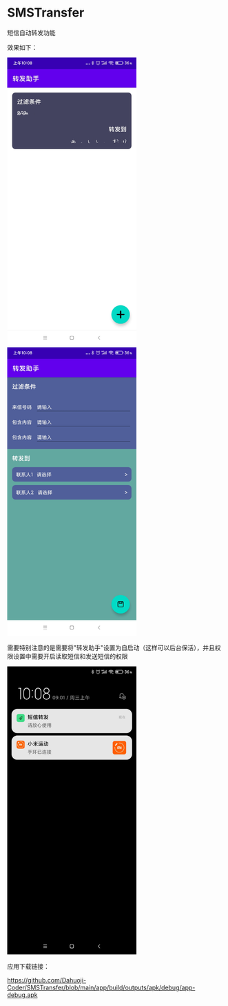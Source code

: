 # SMSTransfer
短信自动转发功能

效果如下：<br>

<img width="300px" src="https://github.com/Dahuoji-Coder/SMSTransfer/blob/main/ss_list_activity.jpg?raw=true" />
<img width="300px" src="https://github.com/Dahuoji-Coder/SMSTransfer/blob/main/ss_edit_activity.jpg?raw=true" />

需要特别注意的是需要将"转发助手"设置为自启动（这样可以后台保活），并且权限设置中需要开启读取短信和发送短信的权限<br>

<img width="300px" src="https://github.com/Dahuoji-Coder/SMSTransfer/blob/main/ss_notification.jpg?raw=true" /><br>

应用下载链接：<br>

https://github.com/Dahuoji-Coder/SMSTransfer/blob/main/app/build/outputs/apk/debug/app-debug.apk



